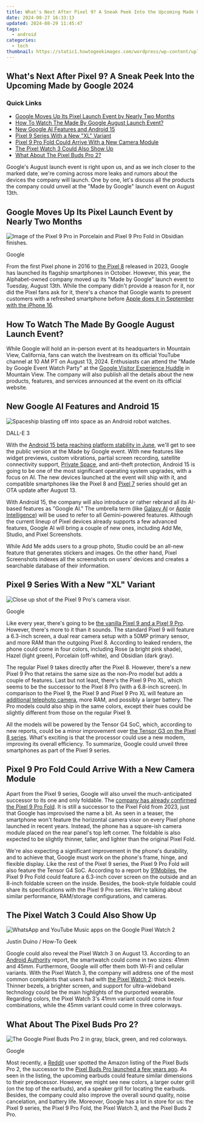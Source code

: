 ```yaml
---
title: What's Next After Pixel 9? A Sneak Peek Into the Upcoming Made by Google 2024
date: 2024-08-27 16:33:13
updated: 2024-08-29 11:45:47
tags:
  - android
categories:
  - tech
thumbnail: https://static1.howtogeekimages.com/wordpress/wp-content/uploads/2024/08/front-and-back-of-the-google-pixel-and-the-number-9.jpg
---
```


## What's Next After Pixel 9? A Sneak Peek Into the Upcoming Made by Google 2024

### Quick Links

* [Google Moves Up Its Pixel Launch Event by Nearly Two Months](https://techidaily.com/hard-reset-oppo-find-x7-ultra-in-3-efficient-ways-drfone-by-drfone-reset-android-reset-android/)
* [How To Watch The Made By Google August Launch Event?](https://extra-approaches.techidaily.com/2024-approved-smile-and-shine-enhance-photos-at-zero-cost/)
* [New Google AI Features and Android 15](https://fox-friendly.techidaily.com/olympic-short-track-glory-the-pinnacle-of-2022-speed-skating-for-2024/)
* [Pixel 9 Series With a New "XL" Variant](https://tech-renaissance.techidaily.com/best-of-the-best-network-rack-enclosures-whats-new/)
* [Pixel 9 Pro Fold Could Arrive With a New Camera Module](https://article-tips.techidaily.com/new-toolwiz-photography-companion-a-thorough-2023-breakdown/)
* [The Pixel Watch 3 Could Also Show Up](https://screen-activity-recording.techidaily.com/2024-approved-snagit-screen-recorder-review-and-alternatives/)
* [What About The Pixel Buds Pro 2?](https://sim-unlock.techidaily.com/in-2024-how-to-unlock-sim-card-on-iphone-7-plus-online-without-jailbreak-by-drfone-ios/)

 Google's August launch event is right upon us, and as we inch closer to the marked date, we're coming across more leaks and rumors about the devices the company will launch. One by one, let's discuss all the products the company could unveil at the "Made by Google" launch event on August 13th.

##  Google Moves Up Its Pixel Launch Event by Nearly Two Months

![Image of the Pixel 9 Pro in Porcelain and Pixel 9 Pro Fold in Obsidian finishes.](https://static1.howtogeekimages.com/wordpress/wp-content/uploads/2024/08/google-pixel-9-pro-and-pixel-9-pro-fold.png) 

Google

 From the first Pixel phone in 2016 to [the Pixel 8](https://youtube-tips.techidaily.com/24-simple-guide-youtube-to-mp3-on-mac/) released in 2023, Google has launched its flagship smartphones in October. However, this year, the Alphabet-owned company moved up its "Made by Google" launch event to Tuesday, August 13th. While the company didn't provide a reason for it, nor did the Pixel fans ask for it, there's a chance that Google wants to present customers with a refreshed smartphone before [Apple does it in September with the iPhone 16](https://techidaily.com/what-you-need-to-know-to-improve-your-realme-narzo-n55-hard-reset-drfone-by-drfone-reset-android-reset-android/).

##  How To Watch The Made By Google August Launch Event?

 While Google will hold an in-person event at its headquarters in Mountain View, California, fans can watch the livestream on its official YouTube channel at 10 AM PT on August 13, 2024\. Enthusiasts can attend the "Made by Google Event Watch Party" at the [Google Visitor Experience Huddle](https://rsvp.withgoogle.com/events/made-by-google-event-watch-party-mtv-08132024) in Mountain View. The company will also publish all the details about the new products, features, and services announced at the event on its official website.

##  New Google AI Features and Android 15

![Spaceship blasting off into space as an Android robot watches.](https://static1.howtogeekimages.com/wordpress/wp-content/uploads/2024/04/android-15-spaceship-blast-off.jpg) 

DALL-E 3

 With the [Android 15 beta reaching platform stability in June](https://extra-resources.techidaily.com/best-live-stream-tools-xsplit-or-obs-in-2024/), we'll get to see the public version at the Made by Google event. With new features like widget previews, custom vibrations, partial screen recording, satellite connectivity support, [Private Space](https://easy-unlock-android.techidaily.com/a-complete-guide-to-oem-unlocking-on-nubia-red-magic-9-proplus-by-drfone-android/), and anti-theft protection, Android 15 is going to be one of the most significant operating system upgrades, with a focus on AI. The new devices launched at the event will ship with it, and compatible smartphones like the Pixel 8 and [Pixel 7](https://video-content-creator.techidaily.com/new-split-mkv-videos-with-ease-top-10-free-software-options-for-2024/) series should get an OTA update after August 13.

 With Android 15, the company will also introduce or rather rebrand all its AI-based features as "Google AI." The umbrella term (like [Galaxy AI](https://instagram-video-recordings.techidaily.com/updated-2024-approved-elevate-your-content-game-with-these-instagram-story-tips/) or [Apple Intelligence](https://iphone-unlock.techidaily.com/in-2024-complete-guide-for-apple-iphone-12-lock-screen-drfone-by-drfone-ios/)) will be used to refer to all Gemini-powered features. Although the current lineup of Pixel devices already supports a few advanced features, Google AI will bring a couple of new ones, including Add Me, Studio, and Pixel Screenshots.

 While Add Me adds users to a group photo, Studio could be an all-new feature that generates stickers and images. On the other hand, Pixel Screenshots indexes all the screenshots on users' devices and creates a searchable database of their information.

##  Pixel 9 Series With a New "XL" Variant

![Close up shot of the Pixel 9 Pro's camera visor.](https://static1.howtogeekimages.com/wordpress/wp-content/uploads/2024/08/google-pixel-9-pro-in-porcelain-color.png) 

Google

 Like every year, there's going to be [the vanilla Pixel 9 and a Pixel 9 Pro](https://ai-live-streaming.techidaily.com/new-master-amazon-live-features-pro-tips-and-future-trends-for-2024/). However, there's more to it than it sounds. The standard Pixel 9 will feature a 6.3-inch screen, a dual rear camera setup with a 50MP primary sensor, and more RAM than the outgoing Pixel 8\. According to leaked renders, the phone could come in four colors, including Rose (a bright pink shade), Hazel (light green), Porcelain (off-white), and Obsidian (dark gray).

 The regular Pixel 9 takes directly after the Pixel 8\. However, there's a new Pixel 9 Pro that retains the same size as the non-Pro model but adds a couple of features. Last but not least, there's the Pixel 9 Pro XL, which seems to be the successor to the Pixel 8 Pro (with a 6.8-inch screen). In comparison to the Pixel 9, the Pixel 9 and Pixel 9 Pro XL will feature an [additional telephoto camera](https://fox-that.techidaily.com/recognizing-blockage-confirming-if-someone-ignored-imessage-communication-with-you/), more RAM, and possibly a larger battery. The Pro models could also ship in the same colors, except their hues could be slightly different from those on the regular Pixel 9.

 All the models will be powered by the Tensor G4 SoC, which, according to new reports, could be a minor improvement over [the Tensor G3 on the Pixel 8 series](https://tiktok-clips.techidaily.com/2024-approved-copying-safely-on-tiktok-a-2023-guide-to-rights-checks/). What's exciting is that the processor could use a new modem, improving its overall efficiency. To summarize, Google could unveil three smartphones as part of the Pixel 9 series.

##  Pixel 9 Pro Fold Could Arrive With a New Camera Module

 Apart from the Pixel 9 series, Google will also unveil the much-anticipated successor to its one and only foldable. The [company has already confirmed the Pixel 9 Pro Fold](https://techno-recovery.techidaily.com/quick-and-easy-steps-to-determine-which-windows-os-youre-running/). It is still a successor to the Pixel Fold from 2023, just that Google has improvised the name a bit. As seen in a teaser, the smartphone won't feature the horizontal camera visor on every Pixel phone launched in recent years. Instead, the phone has a square-ish camera module placed on the rear panel's top left corner. The foldable is also expected to be slightly thinner, taller, and lighter than the original Pixel Fold.

 We're also expecting a significant improvement in the phone's durability, and to achieve that, Google must work on the phone's frame, hinge, and flexible display. Like the rest of the Pixel 9 series, the Pixel 9 Pro Fold will also feature the Tensor G4 SoC. According to a report by [91Mobiles](https://www.91mobiles.com/hub/exclusive-google-pixel-9-series-promo-material-design-specs-ai-features/), the Pixel 9 Pro Fold could feature a 6.3-inch cover screen on the outside and an 8-inch foldable screen on the inside. Besides, the book-style foldable could share its specifications with the Pixel 9 Pro series. We're talking about similar performance, RAM/storage configurations, and cameras.

##  The Pixel Watch 3 Could Also Show Up

![WhatsApp and YouTube Music apps on the Google Pixel Watch 2](https://static1.howtogeekimages.com/wordpress/wp-content/uploads/wm/2024/02/whatsapp-and-youtube-music-apps-on-the-google-pixel-watch-2_53248750892_o-1.jpg) 

Justin Duino / How-To Geek

 Google could also reveal the Pixel Watch 3 on August 13\. According to an [Android Authority](https://www.androidauthority.com/exclusive-google-pixel-watch-3-changes-3458593/) report, the smartwatch could come in two sizes: 41mm and 45mm. Furthermore, Google will offer them both Wi-Fi and cellular variants. With the Pixel Watch 3, the company will address one of the most common complaints that users had with [the Pixel Watch 2](https://youtube-lab.techidaily.com/ractical-techniques-for-rapid-deletion-of-comments/): thick bezels. Thinner bezels, a brighter screen, and support for ultra-wideband technology could be the main highlights of the purported wearable. Regarding colors, the Pixel Watch 3's 41mm variant could come in four combinations, while the 45mm variant could come in three colorways.

##  What About The Pixel Buds Pro 2?

![The Google Pixel Buds Pro 2 in gray, black, green, and red colorways.](https://static1.howtogeekimages.com/wordpress/wp-content/uploads/2024/08/3.jpg) 

Google

 Most recently, a [Reddit](https://www.reddit.com/r/pixelbuds/comments/1eaz8zt/pixel%5Fbuds%5Fpro%5F2%5Fdesign%5Fleak/#lightbox) user spotted the Amazon listing of the Pixel Buds Pro 2, the successor to the [Pixel Buds Pro launched a few years ago](https://eaxpv-info.techidaily.com/updated-harnessing-the-power-of-visual-appeal-in-your-youtube-advertising-for-2024/). As seen in the listing, the upcoming earbuds could feature similar dimensions to their predecessor. However, we might see new colors, a larger outer grill (on the top of the earbuds), and a speaker grill for locating the earbuds. Besides, the company could also improve the overall sound quality, noise cancelation, and battery life. Moreover, Google has a lot in store for us: the Pixel 9 series, the Pixel 9 Pro Fold, the Pixel Watch 3, and the Pixel Buds 2 Pro.

<ins class="adsbygoogle"
     style="display:block"
     data-ad-format="autorelaxed"
     data-ad-client="ca-pub-7571918770474297"
     data-ad-slot="1223367746"></ins>



<ins class="adsbygoogle"
     style="display:block"
     data-ad-client="ca-pub-7571918770474297"
     data-ad-slot="8358498916"
     data-ad-format="auto"
     data-full-width-responsive="true"></ins>

